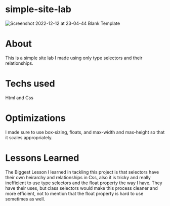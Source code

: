# simple-site-lab
![Screenshot 2022-12-12 at 23-04-44 Blank Template](https://user-images.githubusercontent.com/94779649/207249172-ace5a863-6f55-4dd9-a323-3af9db76b7f1.png)
# About
This is a simple site lab I made using only type selectors and their relationships. 
# Techs used
Html and Css
# Optimizations
I made sure to use box-sizing, floats, and max-width and max-height so that it scales appropriately.
# Lessons Learned
The Biggest Lesson I learned in tackling this project is that selectors have their own heirarchy and relationships in Css, also it is tricky and really inefficient to use type selectors and the float property the way I have. They have their uses, but class selectors would make this process cleaner and more efficient, not to mention that the float property is hard to use sometimes as well.
